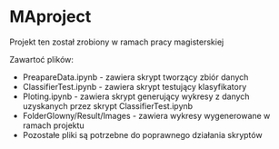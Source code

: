 # MAproject
Projekt ten został zrobiony w  ramach pracy magisterskiej

Zawartoć plików:
- PreapareData.ipynb - zawiera skrypt tworzący zbiór danych
- ClassifierTest.ipynb - zawiera skrypt testujący klasyfikatory
- Ploting.ipynb - zawiera skrypt generujący wykresy z danych uzyskanych przez skrypt ClassifierTest.ipynb
- FolderGlowny/Result/Images - zawiera wykresy wygenerowane w ramach projektu
- Pozostałe pliki są potrzebne do poprawnego działania skryptów
